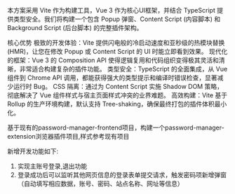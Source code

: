 本方案采用 Vite 作为构建工具，Vue 3 作为核心UI框架，并结合 TypeScript 提供类型安全。我们将构建一个包含 Popup 弹窗、Content Script (内容脚本) 和 Background Script (后台脚本) 的完整插件架构。

核心优势
极致的开发体验：Vite 提供闪电般的冷启动速度和亚秒级的热模块替换 (HMR)，让您在修改 Popup 或 Content Script 的 UI 时能立即看到效果。
现代化的框架：Vue 3 的 Composition API 使得逻辑复用和代码组织变得极其灵活和清晰，非常适合构建复杂的插件功能。
类型安全：TypeScript 的全面集成，从 Vue 组件到 Chrome API 调用，都能获得强大的类型提示和编译时错误检查，显著减少运行时 Bug。
CSS 隔离：通过为 Content Script 实施 Shadow DOM 策略，彻底解决了 Vue 组件样式与宿主页面样式冲突的业界难题。
高效构建：Vite 基于 Rollup 的生产环境构建，默认支持 Tree-shaking，确保最终打包的插件体积最小化。

基于现有的password-manager-frontend项目，构建一个password-manager-extension浏览器插件项目,样式参考现有项目

新增开发功能如下:
1.  实现主账号登录,退出功能
2.  登录成功后可以监听其他网页信息的登录表单提交请求，触发密码项新增弹窗（自动填写相应数据，账号、密码、站点名称、网址等信息）